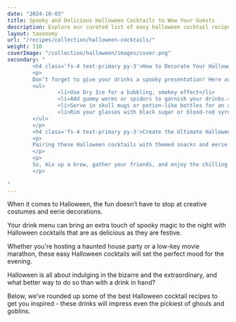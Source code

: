 ```yaml
---
date: "2024-10-03"
title: Spooky and Delicious Halloween Cocktails to Wow Your Guests
description: Explore our curated list of easy halloween cocktail recipes.
layout: taxonomy
url: "/recipes/collection/halloween-cocktails/"
weight: 110
coverImage: "/collection/halloween/images/cover.png"
secondary: "
        <h4 class='fs-4 text-primary py-3'>How to Decorate Your Halloween Cocktails</h4>
        <p>
        Don’t forget to give your drinks a spooky presentation! Here are some fun ways to decorate your Halloween cocktails:
        <ul>
                <li>Use Dry Ice for a bubbling, smokey effect</li>
                <li>Add gummy worms or spiders to garnish your drinks.</li>
                <li>Serve in skull mugs or potion-like bottles for an authentic Halloween vibe.</li>
                <li>Rim your glasses with black sugar or blood-red syrup for that extra spooky touch.</li>
        </ul>
        </p>
        <h4 class='fs-4 text-primary py-3'>Create the Ultimate Halloween Party Experience</h4>
        <p>
        Pairing these Halloween cocktails with themed snacks and eerie décor will make your event one to remember. Whether you go all out with a creepy cocktail bar or keep it simple with a signature drink, these recipes will ensure your Halloween night is a wickedly good time.
        </p>
        <p>
        So, mix up a brew, gather your friends, and enjoy the chilling vibes of the spookiest holiday of the year. Cheers to Halloween!
        </p>
       
"
---
```


When it comes to Halloween, the fun doesn’t have to stop at creative costumes and eerie decorations. 

Your drink menu can bring an extra touch of spooky magic to the night with Halloween cocktails that are as delicious as they are festive. 

Whether you're hosting a haunted house party or a low-key movie marathon, these easy Halloween cocktails will set the perfect mood for the evening.

Halloween is all about indulging in the bizarre and the extraordinary, and what better way to do so than with a drink in hand? 

Below, we’ve rounded up some of the best Halloween cocktail recipes to get you inspired - these drinks will impress even the pickiest of ghouls and goblins.

